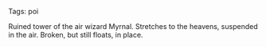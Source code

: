 Tags: poi

Ruined tower of the air wizard Myrnal. Stretches to the heavens, suspended in the air. Broken, but still floats, in place. 